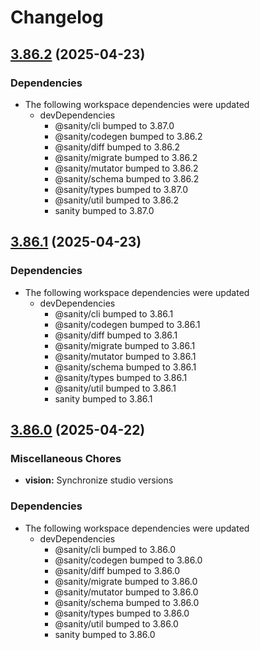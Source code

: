 # Changelog

## [3.86.2](https://github.com/sanity-io/sanity/compare/v3.86.1...v3.86.2) (2025-04-23)


### Dependencies

* The following workspace dependencies were updated
  * devDependencies
    * @sanity/cli bumped to 3.87.0
    * @sanity/codegen bumped to 3.86.2
    * @sanity/diff bumped to 3.86.2
    * @sanity/migrate bumped to 3.86.2
    * @sanity/mutator bumped to 3.86.2
    * @sanity/schema bumped to 3.86.2
    * @sanity/types bumped to 3.87.0
    * @sanity/util bumped to 3.86.2
    * sanity bumped to 3.87.0

## [3.86.1](https://github.com/sanity-io/sanity/compare/v3.86.0...v3.86.1) (2025-04-23)


### Dependencies

* The following workspace dependencies were updated
  * devDependencies
    * @sanity/cli bumped to 3.86.1
    * @sanity/codegen bumped to 3.86.1
    * @sanity/diff bumped to 3.86.1
    * @sanity/migrate bumped to 3.86.1
    * @sanity/mutator bumped to 3.86.1
    * @sanity/schema bumped to 3.86.1
    * @sanity/types bumped to 3.86.1
    * @sanity/util bumped to 3.86.1
    * sanity bumped to 3.86.1

## [3.86.0](https://github.com/sanity-io/sanity/compare/vision-v3.85.1...vision-v3.86.0) (2025-04-22)


### Miscellaneous Chores

* **vision:** Synchronize studio versions


### Dependencies

* The following workspace dependencies were updated
  * devDependencies
    * @sanity/cli bumped to 3.86.0
    * @sanity/codegen bumped to 3.86.0
    * @sanity/diff bumped to 3.86.0
    * @sanity/migrate bumped to 3.86.0
    * @sanity/mutator bumped to 3.86.0
    * @sanity/schema bumped to 3.86.0
    * @sanity/types bumped to 3.86.0
    * @sanity/util bumped to 3.86.0
    * sanity bumped to 3.86.0
